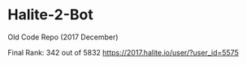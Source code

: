 # Halite-2-Bot
Old Code Repo (2017 December)

Final Rank: 342 out of 5832
https://2017.halite.io/user/?user_id=5575

